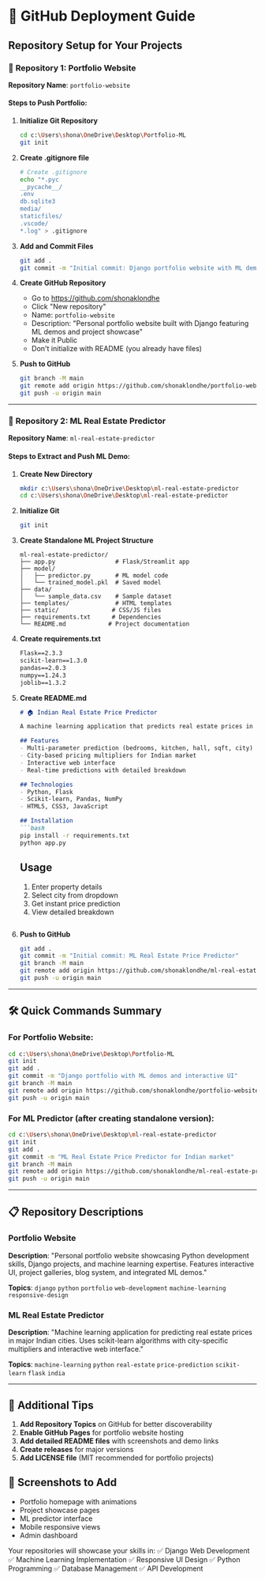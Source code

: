 # 🚀 GitHub Deployment Guide

## Repository Setup for Your Projects

### 📁 **Repository 1: Portfolio Website**
**Repository Name**: `portfolio-website`

#### Steps to Push Portfolio:

1. **Initialize Git Repository**
   ```bash
   cd c:\Users\shona\OneDrive\Desktop\Portfolio-ML
   git init
   ```

2. **Create .gitignore file**
   ```bash
   # Create .gitignore
   echo "*.pyc
   __pycache__/
   .env
   db.sqlite3
   media/
   staticfiles/
   .vscode/
   *.log" > .gitignore
   ```

3. **Add and Commit Files**
   ```bash
   git add .
   git commit -m "Initial commit: Django portfolio website with ML demo"
   ```

4. **Create GitHub Repository**
   - Go to https://github.com/shonaklondhe
   - Click "New repository"
   - Name: `portfolio-website`
   - Description: "Personal portfolio website built with Django featuring ML demos and project showcase"
   - Make it Public
   - Don't initialize with README (you already have files)

5. **Push to GitHub**
   ```bash
   git branch -M main
   git remote add origin https://github.com/shonaklondhe/portfolio-website.git
   git push -u origin main
   ```

---

### 📁 **Repository 2: ML Real Estate Predictor**
**Repository Name**: `ml-real-estate-predictor`

#### Steps to Extract and Push ML Demo:

1. **Create New Directory**
   ```bash
   mkdir c:\Users\shona\OneDrive\Desktop\ml-real-estate-predictor
   cd c:\Users\shona\OneDrive\Desktop\ml-real-estate-predictor
   ```

2. **Initialize Git**
   ```bash
   git init
   ```

3. **Create Standalone ML Project Structure**
   ```
   ml-real-estate-predictor/
   ├── app.py                 # Flask/Streamlit app
   ├── model/
   │   ├── predictor.py       # ML model code
   │   └── trained_model.pkl  # Saved model
   ├── data/
   │   └── sample_data.csv    # Sample dataset
   ├── templates/             # HTML templates
   ├── static/               # CSS/JS files
   ├── requirements.txt      # Dependencies
   └── README.md            # Project documentation
   ```

4. **Create requirements.txt**
   ```txt
   Flask==2.3.3
   scikit-learn==1.3.0
   pandas==2.0.3
   numpy==1.24.3
   joblib==1.3.2
   ```

5. **Create README.md**
   ```markdown
   # 🏠 Indian Real Estate Price Predictor
   
   A machine learning application that predicts real estate prices in major Indian cities based on property features.
   
   ## Features
   - Multi-parameter prediction (bedrooms, kitchen, hall, sqft, city)
   - City-based pricing multipliers for Indian market
   - Interactive web interface
   - Real-time predictions with detailed breakdown
   
   ## Technologies
   - Python, Flask
   - Scikit-learn, Pandas, NumPy
   - HTML5, CSS3, JavaScript
   
   ## Installation
   ```bash
   pip install -r requirements.txt
   python app.py
   ```
   
   ## Usage
   1. Enter property details
   2. Select city from dropdown
   3. Get instant price prediction
   4. View detailed breakdown
   ```

6. **Push to GitHub**
   ```bash
   git add .
   git commit -m "Initial commit: ML Real Estate Price Predictor"
   git branch -M main
   git remote add origin https://github.com/shonaklondhe/ml-real-estate-predictor.git
   git push -u origin main
   ```

---

## 🛠️ **Quick Commands Summary**

### For Portfolio Website:
```bash
cd c:\Users\shona\OneDrive\Desktop\Portfolio-ML
git init
git add .
git commit -m "Django portfolio with ML demos and interactive UI"
git branch -M main
git remote add origin https://github.com/shonaklondhe/portfolio-website.git
git push -u origin main
```

### For ML Predictor (after creating standalone version):
```bash
cd c:\Users\shona\OneDrive\Desktop\ml-real-estate-predictor
git init
git add .
git commit -m "ML Real Estate Price Predictor for Indian market"
git branch -M main
git remote add origin https://github.com/shonaklondhe/ml-real-estate-predictor.git
git push -u origin main
```

---

## 📋 **Repository Descriptions**

### Portfolio Website
**Description**: "Personal portfolio website showcasing Python development skills, Django projects, and machine learning expertise. Features interactive UI, project galleries, blog system, and integrated ML demos."

**Topics**: `django` `python` `portfolio` `web-development` `machine-learning` `responsive-design`

### ML Real Estate Predictor
**Description**: "Machine learning application for predicting real estate prices in major Indian cities. Uses scikit-learn algorithms with city-specific multipliers and interactive web interface."

**Topics**: `machine-learning` `python` `real-estate` `price-prediction` `scikit-learn` `flask` `india`

---

## 🔧 **Additional Tips**

1. **Add Repository Topics** on GitHub for better discoverability
2. **Enable GitHub Pages** for portfolio website hosting
3. **Add detailed README files** with screenshots and demo links
4. **Create releases** for major versions
5. **Add LICENSE file** (MIT recommended for portfolio projects)

## 📸 **Screenshots to Add**
- Portfolio homepage with animations
- Project showcase pages
- ML predictor interface
- Mobile responsive views
- Admin dashboard

Your repositories will showcase your skills in:
✅ Django Web Development
✅ Machine Learning Implementation
✅ Responsive UI Design
✅ Python Programming
✅ Database Management
✅ API Development
